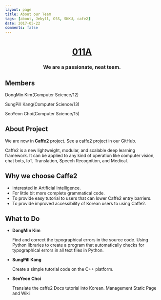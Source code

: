 ```yaml
---
layout: page
title: About our Team
tags: [about, Jekyll, OSS, SKKU, cafe2]
date: 2017-05-22
comments: false
---
```

    
# <center><a href="https://17-1-skku-oss.github.io/011A/"><b>011A</b></a><br/></center>
### <center> We are a passionate, neat team.</center>


## Members
 DongMin Kim(Computer Science/12)
 
 SungPill Kang(Computer Science/13)
 
 SeoYeon Choi(Computer Science/15)



## About Project
We are now in <a href="https://caffe2.ai/"><b>Caffe2</b></a> project. See a [caffe2](https://github.com/17-1-SKKU-OSS/caffe2) project in our GitHub.

Caffe2 is a new lightweight, modular, and scalable deep learning framework.
It can be applied to any kind of operation like computer vision, chat bots, IoT, Translation, Speech Recognition, and Medical.



## Why we choose Caffe2
- Interested in Artificial Intelligence.
- For little bit more complete grammatical code. 
- To provide easy tutorial to users that can lower Caffe2 entry barriers.
- To provide improved accessibility of Korean users to using Caffe2.



## What to Do

- **DongMin Kim**

   Find and correct the typographical errors in the source code. Using Python libraries to create a program that automatically checks for typographical errors in all text files in Python.

- **SungPill Kang**

   Create a simple tutorial code on the C++ platform.

- **SeoYeon Choi**

   Translate the caffe2 Docs tutorial into Korean. Management Static Page and Wiki

